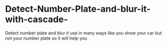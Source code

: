 # Detect-Number-Plate-and-blur-it-with-cascade-
Detect number plate and blur it use in many ways like you show your car but not your number plate so it will help you

